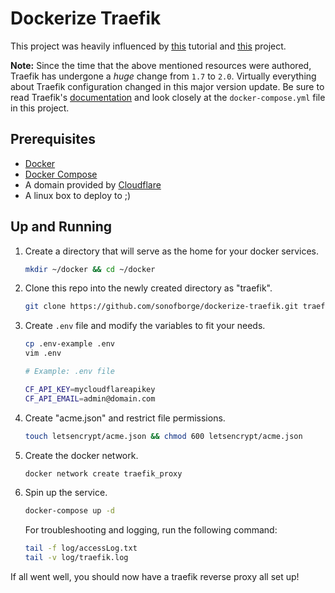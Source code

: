 # Dockerize Traefik

This project was heavily influenced by
[this](https://www.smarthomebeginner.com/traefik-reverse-proxy-tutorial-for-docker/)
tutorial and
[this](https://github.com/htpcBeginner/AtoMiC-ToolKit-Docker)
project.

**Note:**
Since the time that the above mentioned resources were authored,
Traefik has undergone a _huge_ change from `1.7` to `2.0`.
Virtually everything about Traefik configuration changed in this major version update.
Be sure to read Traefik's
[documentation](https://docs.traefik.io/)
and look closely at the `docker-compose.yml` file in this project.

## Prerequisites

*   [Docker](https://docs.docker.com/install/)
*   [Docker Compose](https://docs.docker.com/compose/install/)
*   A domain provided by [Cloudflare](https://www.cloudflare.com/)
*   A linux box to deploy to ;)

## Up and Running

1.  Create a directory that will serve as the home for your docker services.

    ```sh
    mkdir ~/docker && cd ~/docker
    ```

1.  Clone this repo into the newly created directory as "traefik".

    ```sh
    git clone https://github.com/sonofborge/dockerize-traefik.git traefik && cd traefik
    ```

1.  Create `.env` file and modify the variables to fit your needs.

    ```sh
    cp .env-example .env
    vim .env
    ```

    ```sh
    # Example: .env file

    CF_API_KEY=mycloudflareapikey
    CF_API_EMAIL=admin@domain.com
    ```

1.  Create "acme.json" and restrict file permissions.

    ```sh
    touch letsencrypt/acme.json && chmod 600 letsencrypt/acme.json
    ```

1.  Create the docker network.

    ```sh
    docker network create traefik_proxy
    ```

1.  Spin up the service.

    ```sh
    docker-compose up -d
    ```

    For troubleshooting and logging,
    run the following command:

    ```sh
    tail -f log/accessLog.txt
    tail -v log/traefik.log
    ```

If all went well,
you should now have a traefik reverse proxy all set up!
